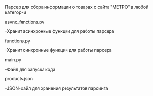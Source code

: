 Парсер для сбора информации о товарах с сайта "МЕТРО" в любой категории


async_functions.py

-Хранит асинхронные функции для работы парсера

functions.py

-Хранит синхронные функции для работы парсера

main.py

-Файл для запуска кода

products.json

-JSON-файл для хранения результатов парсинга
